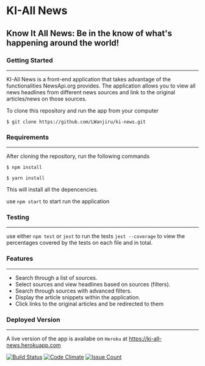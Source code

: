 # KI-All News

Know It All News: Be in the know of what's happening around the world!
---
### Getting Started
---
KI-All News is a front-end application that takes advantage of the functionalities NewsApi.org provides. The application allows you to view all news headlines from different news sources and link to the original articles/news on those sources.

To clone this repository and run the app from your computer
```
$ git clone https://github.com/LWanjiru/ki-news.git
```
### Requirements
---
After cloning the repository, run the following commands 

`$ npm install`

`$ yarn install`

This will install all the depencencies.

use `npm start` to start run the application

### Testing
---
use either `npm test` or `jest` to run the tests 
`jest --coverage` to view the percentages covered by the tests on  each file and in total.

### Features
---
- Search through a list of sources.
- Select sources and view headlines based on sources (filters).
- Search through sources with advanced filters.
- Display the article snippets within the application.
- Click links to the original articles and be redirected to them

### Deployed Version
---
A live version of the app is availabe on `Heroku` at https://ki-all-news.herokuapp.com

[![Build Status](https://travis-ci.org/LWanjiru/ki-news.svg?branch=master)](https://travis-ci.org/LWanjiru/ki-news)
[![Code Climate](https://codeclimate.com/github/LWanjiru/ki-news/badges/gpa.svg)](https://codeclimate.com/github/LWanjiru/ki-news)
[![Issue Count](https://codeclimate.com/github/LWanjiru/ki-news/badges/issue_count.svg)](https://codeclimate.com/github/LWanjiru/ki-news)
